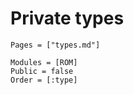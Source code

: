 # Private types

```@index
Pages = ["types.md"]
```

```@autodocs
Modules = [ROM]
Public = false
Order = [:type]
```